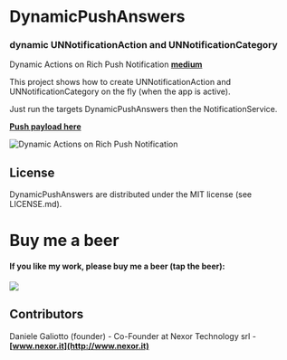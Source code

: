 # DynamicPushAnswers
### dynamic UNNotificationAction and UNNotificationCategory

Dynamic Actions on Rich Push Notification **[medium](https://medium.com/@danielegaliotto/risposte-dinamiche-actions-nelle-push-notification-71120956600c)**

This project shows how to create UNNotificationAction and UNNotificationCategory on the fly (when the app is active).

Just run the targets DynamicPushAnswers then the NotificationService.

**[Push payload here](https://gist.github.com/gali8/924e2653325aedd6f46904af4b582de7)**

![Dynamic Actions on Rich Push Notification](https://miro.medium.com/max/800/1*D9zxyF2fHiBMqfB-J1G4Tw.png)

## License

DynamicPushAnswers are distributed under the MIT
license (see LICENSE.md).

Buy me a beer
=================
#### If you like my work, please buy me a beer (tap the beer):
<p align="left">
<a href="http://www.g8production.com/Beer#_=_" alt="If you like my work, please buy me a beer ">
<img style="-webkit-user-select: none;"
src="http://68.media.tumblr.com/3243ca9030c3fa14ca3042344ae3d510/tumblr_inline_ng26w7z8SG1qmlajm.png">
</a>
</p>

## Contributors
Daniele Galiotto (founder) - Co-Founder at Nexor Technology srl -
**[www.nexor.it](http://www.nexor.it)**
